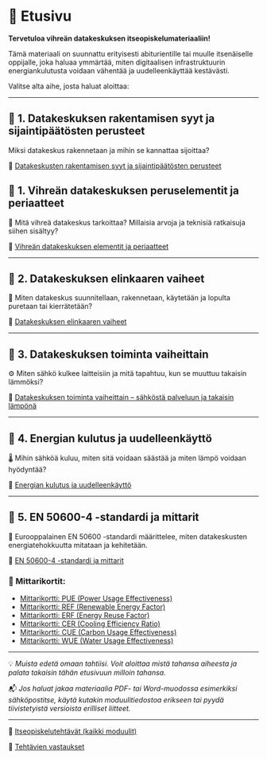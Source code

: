 # 📘 Etusivu

**Tervetuloa vihreän datakeskuksen itseopiskelumateriaaliin!**

Tämä materiaali on suunnattu erityisesti abiturientille tai muulle itsenäiselle oppijalle, joka haluaa ymmärtää, miten digitaalisen infrastruktuurin energiankulutusta voidaan vähentää ja uudelleenkäyttää kestävästi.

Valitse alta aihe, josta haluat aloittaa:

---

## 🔹 1. Datakeskuksen rakentamisen syyt ja sijaintipäätösten perusteet  
Miksi datakeskus rakennetaan ja mihin se kannattaa sijoittaa?

📄 [Datakeskusten rakentamisen syyt ja sijaintipäätösten perusteet](datakeskusten-rakentamisen-syyt-ja-sijaintipäätösten-perusteet.md)
  

## 🔹 1. Vihreän datakeskuksen peruselementit ja periaatteet  
🧩 Mitä vihreä datakeskus tarkoittaa? Millaisia arvoja ja teknisiä ratkaisuja siihen sisältyy?

📄 [Vihreän datakeskuksen elementit ja periaatteet](vihrean-datakeskuksen-elementit-ja-perusperiaatteet.md)

---

## 🔹 2. Datakeskuksen elinkaaren vaiheet  
🔁 Miten datakeskus suunnitellaan, rakennetaan, käytetään ja lopulta puretaan tai kierrätetään?

📄 [Datakeskuksen elinkaaren vaiheet](datakeskuksen-elinkaari.md)

---

## 🔹 3. Datakeskuksen toiminta vaiheittain  
⚙️ Miten sähkö kulkee laitteisiin ja mitä tapahtuu, kun se muuttuu takaisin lämmöksi?

📄 [Datakeskuksen toiminta vaiheittain – sähköstä palveluun ja takaisin lämpönä](datakeskus-toimintavaiheittain.md)

---

## 🔹 4. Energian kulutus ja uudelleenkäyttö  
🌡️ Mihin sähköä kuluu, miten sitä voidaan säästää ja miten lämpö voidaan hyödyntää?

📄 [Energian kulutus ja uudelleenkäyttö](Energian-kulutus-ja-uudelleenkäyttö.md)

---

## 🔹 5. EN 50600-4 -standardi ja mittarit  
📐 Eurooppalainen EN 50600 -standardi määrittelee, miten datakeskusten energiatehokkuutta mitataan ja kehitetään.

📄 [EN 50600-4 -standardi ja mittarit](EN-50600-4-standardi-ja-mittarit.md)

### 🔸 Mittarikortit:

- [Mittarikortti: PUE (Power Usage Effectiveness)](Mittarikortti_EN50600_4-2_PUE.md)  
- [Mittarikortti: REF (Renewable Energy Factor)](Mittarikortti_EN50600_4-3_REF.md)  
- [Mittarikortti: ERF (Energy Reuse Factor)](Mittarikortti_EN50600_4-6_ERF.md)  
- [Mittarikortti: CER (Cooling Efficiency Ratio)](Mittarikortti_EN50600-4-7-CER.md)  
- [Mittarikortti: CUE (Carbon Usage Effectiveness)](Mittarikortti_EN50600-4-8-CUE.md)  
- [Mittarikortti: WUE (Water Usage Effectiveness)](Mittarikortti_EN50600-4-9-WUE.md)

---

💡 *Muista edetä omaan tahtiisi. Voit aloittaa mistä tahansa aiheesta ja palata takaisin tähän etusivuun milloin tahansa.*

📬 *Jos haluat jakaa materiaalia PDF- tai Word-muodossa esimerkiksi sähköpostitse, käytä kutakin moduulitiedostoa erikseen tai pyydä tiivistetyistä versioista erilliset liitteet.*

---

📄 [Itseopiskelutehtävät (kaikki moduulit)](tehtavat.md)





📄 [Tehtävien vastaukset](tehtavat_vastaukset.md)
